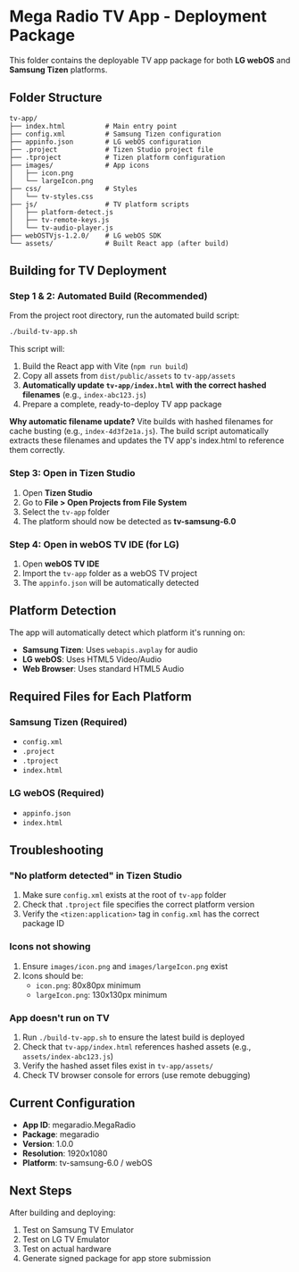 # Mega Radio TV App - Deployment Package

This folder contains the deployable TV app package for both **LG webOS** and **Samsung Tizen** platforms.

## Folder Structure

```
tv-app/
├── index.html          # Main entry point
├── config.xml          # Samsung Tizen configuration
├── appinfo.json        # LG webOS configuration
├── .project            # Tizen Studio project file
├── .tproject           # Tizen platform configuration
├── images/             # App icons
│   ├── icon.png
│   └── largeIcon.png
├── css/                # Styles
│   └── tv-styles.css
├── js/                 # TV platform scripts
│   ├── platform-detect.js
│   ├── tv-remote-keys.js
│   └── tv-audio-player.js
├── webOSTVjs-1.2.0/    # LG webOS SDK
└── assets/             # Built React app (after build)
```

## Building for TV Deployment

### Step 1 & 2: Automated Build (Recommended)

From the project root directory, run the automated build script:

```bash
./build-tv-app.sh
```

This script will:
1. Build the React app with Vite (`npm run build`)
2. Copy all assets from `dist/public/assets` to `tv-app/assets`
3. **Automatically update `tv-app/index.html` with the correct hashed filenames** (e.g., `index-abc123.js`)
4. Prepare a complete, ready-to-deploy TV app package

**Why automatic filename update?** Vite builds with hashed filenames for cache busting (e.g., `index-4d3f2e1a.js`). The build script automatically extracts these filenames and updates the TV app's index.html to reference them correctly.

### Step 3: Open in Tizen Studio

1. Open **Tizen Studio**
2. Go to **File > Open Projects from File System**
3. Select the `tv-app` folder
4. The platform should now be detected as **tv-samsung-6.0**

### Step 4: Open in webOS TV IDE (for LG)

1. Open **webOS TV IDE**
2. Import the `tv-app` folder as a webOS TV project
3. The `appinfo.json` will be automatically detected

## Platform Detection

The app will automatically detect which platform it's running on:

- **Samsung Tizen**: Uses `webapis.avplay` for audio
- **LG webOS**: Uses HTML5 Video/Audio
- **Web Browser**: Uses standard HTML5 Audio

## Required Files for Each Platform

### Samsung Tizen (Required)
- `config.xml`
- `.project`
- `.tproject`
- `index.html`

### LG webOS (Required)
- `appinfo.json`
- `index.html`

## Troubleshooting

### "No platform detected" in Tizen Studio

1. Make sure `config.xml` exists at the root of `tv-app` folder
2. Check that `.tproject` file specifies the correct platform version
3. Verify the `<tizen:application>` tag in `config.xml` has the correct package ID

### Icons not showing

1. Ensure `images/icon.png` and `images/largeIcon.png` exist
2. Icons should be:
   - `icon.png`: 80x80px minimum
   - `largeIcon.png`: 130x130px minimum

### App doesn't run on TV

1. Run `./build-tv-app.sh` to ensure the latest build is deployed
2. Check that `tv-app/index.html` references hashed assets (e.g., `assets/index-abc123.js`)
3. Verify the hashed asset files exist in `tv-app/assets/`
4. Check TV browser console for errors (use remote debugging)

## Current Configuration

- **App ID**: megaradio.MegaRadio
- **Package**: megaradio
- **Version**: 1.0.0
- **Resolution**: 1920x1080
- **Platform**: tv-samsung-6.0 / webOS

## Next Steps

After building and deploying:

1. Test on Samsung TV Emulator
2. Test on LG TV Emulator
3. Test on actual hardware
4. Generate signed package for app store submission
